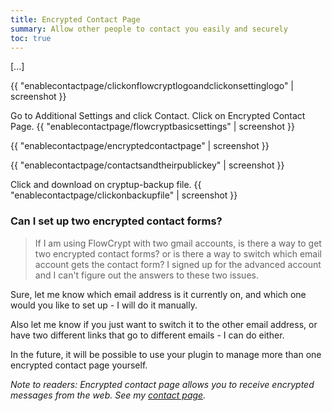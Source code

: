 ```yaml
---
title: Encrypted Contact Page
summary: Allow other people to contact you easily and securely
toc: true
---
```


[...]

{{ "enablecontactpage/clickonflowcryptlogoandclickonsettinglogo" | screenshot }}

Go to Additional Settings and click Contact. 
Click on Encrypted Contact Page.
{{ "enablecontactpage/flowcryptbasicsettings" | screenshot }}

{{ "enablecontactpage/encryptedcontactpage" | screenshot }}

{{ "enablecontactpage/contactsandtheirpublickey" | screenshot }}

Click and download on cryptup-backup file.
{{ "enablecontactpage/clickonbackupfile" | screenshot }}


### Can I set up two encrypted contact forms?


> If I am using FlowCrypt with two gmail accounts, is there a way to get two encrypted contact forms? or is there a way to switch which email account gets the contact form? I signed up for the advanced account and I can't figure out the answers to these two issues.

Sure, let me know which email address is it currently on, and which one would you like to set up - I will do it manually.

Also let me know if you just want to switch it to the other email address, or have two different links that go to different emails - I can do either.

In the future, it will be possible to use your plugin to manage more than one encrypted contact page yourself.

*Note to readers: Encrypted contact page allows you to receive encrypted messages from the web. See my <a href="https://flowcrypt.com/me/tom">contact page</a>.*